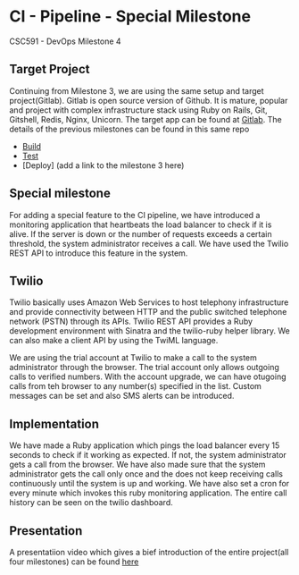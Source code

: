 # CI - Pipeline - Special Milestone

CSC591 - DevOps Milestone 4 

## Target Project
Continuing from Milestone 3, we are using the same setup and target project(Gitlab). Gitlab is open source version of Github. It is mature, popular and project with complex infrastructure stack using Ruby on Rails, Git, Gitshell, Redis, Nginx, Unicorn. The target app can be found at [Gitlab](http://github.com/yatish27/gitlabhq).
The details of the previous milestones can be found in this same repo
- [Build](https://github.com/yatish27/CSC591-DevOps-Project/blob/master/docs/Build.md)
- [Test](https://github.com/yatish27/CSC591-DevOps-Project/blob/master/docs/Test.md)
- [Deploy] (add a link to the milestone 3 here)

## Special milestone
For adding a special feature to the CI pipeline, we have introduced a monitoring application that heartbeats the load balancer to check if it is alive. If the server is down or the number of requests exceeds a certain threshold, the system administrator receives a call. We have used the Twilio REST API to introduce this feature in the system.

## Twilio
Twilio basically uses Amazon Web Services to host telephony infrastructure and provide connectivity between HTTP and the public switched telephone network (PSTN) through its APIs. Twilio REST API provides a Ruby development environment with Sinatra and the twilio-ruby helper library. We can also make a client API by using the TwiML language.

We are using the trial account at Twilio to make a call to the system administrator through the browser. The trial account only allows outgoing calls to verified numbers. With the account upgrade, we can have otugoing calls from teh browser to any number(s) specified in the list. Custom messages can be set and also SMS alerts can be introduced.


## Implementation 
We have made a Ruby application which pings the load balancer every 15 seconds to check if it working as expected. If not, the system administrator gets a call from the browser. We have also made sure that the system administrator gets the call only once and the does not keep receiving calls continuously until the system is up and working. We have also set a cron for every minute which invokes this ruby monitoring application.
The entire call history can be seen on the twilio dashboard.


## Presentation
A presentatiion video which gives a bief introduction of the entire project(all four milestones) can be found [here](https://www.youtube.com/watch?v=h0Nvc1B3C90)


